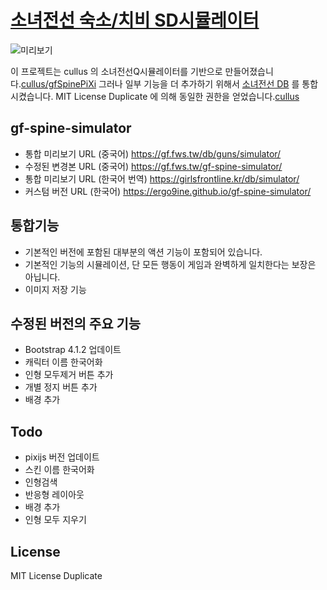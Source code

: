 # [소녀전선 숙소/치비 SD시뮬레이터](https://github.com/ergo9ine/gf-spine-simulator)

![미리보기](https://github.com/ergo9ine/gf-spine-simulator/blob/master/images/preview.png)

이 프로젝트는 cullus 의 소녀전선Q시뮬레이터를 기반으로 만들어졌습니다.[cullus/gfSpinePiXi](https://github.com/cullus/gfSpinePiXi)
그러나 일부 기능을 더 추가하기 위해서 [소녀전선 DB](https://gf.fws.tw/) 를 통합시켰습니다.
MIT License Duplicate 에 의해 동일한 권한을 얻었습니다.[cullus](https://github.com/cullus)

## gf-spine-simulator

 * 통합 미리보기 URL (중국어) https://gf.fws.tw/db/guns/simulator/
 * 수정된 변경본 URL (중국어) https://gf.fws.tw/gf-spine-simulator/
 * 통합 미리보기 URL (한국어 번역) https://girlsfrontline.kr/db/simulator/
 * 커스텀 버전   URL (한국어) https://ergo9ine.github.io/gf-spine-simulator/

## 통합기능

 * 기본적인 버전에 포함된 대부분의 액션 기능이 포함되어 있습니다.
 * 기본적인 기능의 시뮬레이션, 단 모든 행동이 게임과 완벽하게 일치한다는 보장은 아닙니다.
 * 이미지 저장 기능

## 수정된 버전의 주요 기능
 
 * Bootstrap 4.1.2 업데이트
 * 캐릭터 이름 한국어화
 * 인형 모두제거 버튼 추가
 * 개별 정지 버튼 추가
 * 배경 추가

## Todo

 * pixijs 버전 업데이트
 * 스킨 이름 한국어화
 * 인형검색
 * 반응형 레이아웃
 * 배경 추가
 * 인형 모두 지우기

## License

MIT License Duplicate